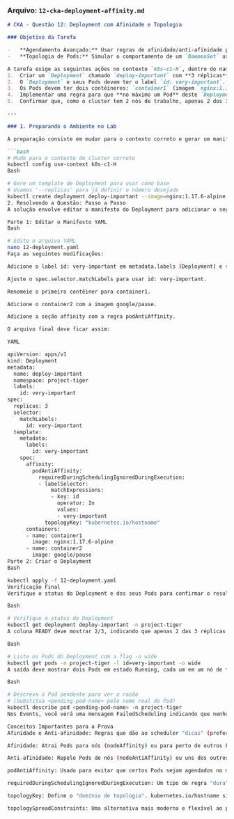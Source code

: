 ### **Arquivo: `12-cka-deployment-affinity.md`**

```markdown
# CKA - Questão 12: Deployment com Afinidade e Topologia

### Objetivo da Tarefa

-   **Agendamento Avançado:** Usar regras de afinidade/anti-afinidade para controlar como os Pods de um `Deployment` são distribuídos entre os nós.
-   **Topologia de Pods:** Simular o comportamento de um `DaemonSet` usando um `Deployment`, garantindo que no máximo um Pod seja agendado por nó.

A tarefa exige as seguintes ações no contexto `k8s-c1-H`, dentro do namespace `project-tiger`:
1.  Criar um `Deployment` chamado `deploy-important` com **3 réplicas**.
2.  O `Deployment` e seus Pods devem ter o label `id: very-important`.
3.  Os Pods devem ter dois contêineres: `container1` (imagem `nginx:1.17.6-alpine`) e `container2` (imagem `google/pause`).
4.  Implementar uma regra para que **no máximo um Pod** deste `Deployment` seja agendado por nó, usando a chave de topologia `kubernetes.io/hostname`.
5.  Confirmar que, como o cluster tem 2 nós de trabalho, apenas 2 dos 3 Pods fiquem em estado "Running" e o terceiro fique "Pending".

---

### 1. Preparando o Ambiente no Lab

A preparação consiste em mudar para o contexto correto e gerar um manifesto base para o `Deployment`.

```bash
# Mude para o contexto do cluster correto
kubectl config use-context k8s-c1-H
Bash

# Gere um template de Deployment para usar como base
# Usamos '--replicas' para já definir o número desejado
kubectl create deployment deploy-important --image=nginx:1.17.6-alpine --replicas=3 -n project-tiger --dry-run=client -o yaml > 12-deployment.yaml
2. Resolvendo a Questão: Passo a Passo
A solução envolve editar o manifesto do Deployment para adicionar o segundo contêiner e a regra de podAntiAffinity.

Parte 1: Editar o Manifesto YAML
Bash

# Edite o arquivo YAML
nano 12-deployment.yaml
Faça as seguintes modificações:

Adicione o label id: very-important em metadata.labels (Deployment) e spec.template.metadata.labels (Pod).

Ajuste o spec.selector.matchLabels para usar id: very-important.

Renomeie o primeiro contêiner para container1.

Adicione o container2 com a imagem google/pause.

Adicione a seção affinity com a regra podAntiAffinity.

O arquivo final deve ficar assim:

YAML

apiVersion: apps/v1
kind: Deployment
metadata:
  name: deploy-important
  namespace: project-tiger
  labels:
    id: very-important
spec:
  replicas: 3
  selector:
    matchLabels:
      id: very-important
  template:
    metadata:
      labels:
        id: very-important
    spec:
      affinity:
        podAntiAffinity:
          requiredDuringSchedulingIgnoredDuringExecution:
          - labelSelector:
              matchExpressions:
              - key: id
                operator: In
                values:
                - very-important
            topologyKey: "kubernetes.io/hostname"
      containers:
      - name: container1
        image: nginx:1.17.6-alpine
      - name: container2
        image: google/pause
Parte 2: Criar o Deployment
Bash

kubectl apply -f 12-deployment.yaml
Verificação Final
Verifique o status do Deployment e dos seus Pods para confirmar o resultado esperado.

Bash

# Verifique o status do Deployment
kubectl get deployment deploy-important -n project-tiger
A coluna READY deve mostrar 2/3, indicando que apenas 2 das 3 réplicas estão prontas.

Bash

# Liste os Pods do Deployment com a flag -o wide
kubectl get pods -n project-tiger -l id=very-important -o wide
A saída deve mostrar dois Pods em estado Running, cada um em um nó de trabalho diferente, e um terceiro Pod em estado Pending.

Bash

# Descreva o Pod pendente para ver a razão
# (Substitua <pending-pod-name> pelo nome real do Pod)
kubectl describe pod <pending-pod-name> -n project-tiger
Nos Events, você verá uma mensagem FailedScheduling indicando que nenhum nó satisfez as regras de anti-afinidade.

Conceitos Importantes para a Prova
Afinidade e Anti-afinidade: Regras que dão ao scheduler "dicas" (preferências) ou "ordens" (requisitos) sobre onde agendar Pods.

Afinidade: Atrai Pods para nós (nodeAffinity) ou para perto de outros Pods (podAffinity).

Anti-afinidade: Repele Pods de nós (nodeAntiAffinity) ou uns dos outros (podAntiAffinity).

podAntiAffinity: Usado para evitar que certos Pods sejam agendados no mesmo "domínio de topologia" (ex: mesmo nó, mesma zona de disponibilidade).

requiredDuringSchedulingIgnoredDuringExecution: Um tipo de regra "dura". O scheduler deve satisfazer a regra para agendar o Pod. Se não for possível, o Pod fica Pending.

topologyKey: Define o "domínio de topologia". kubernetes.io/hostname significa "no mesmo nó". Outros valores comuns são topology.kubernetes.io/zone ou topology.kubernetes.io/region.

topologySpreadConstraints: Uma alternativa mais moderna e flexível ao podAntiAffinity para controlar a distribuição de Pods, mas podAntiAffinity ainda é um tópico importante do exame.

